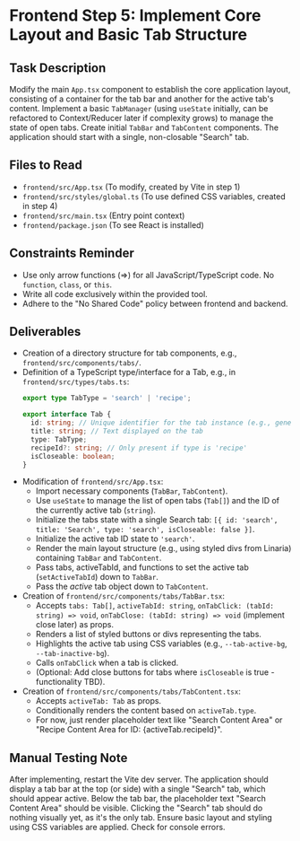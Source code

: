 # Frontend Step 5: Implement Core Layout and Basic Tab Structure

## Task Description
Modify the main `App.tsx` component to establish the core application layout, consisting of a container for the tab bar and another for the active tab's content. Implement a basic `TabManager` (using `useState` initially, can be refactored to Context/Reducer later if complexity grows) to manage the state of open tabs. Create initial `TabBar` and `TabContent` components. The application should start with a single, non-closable "Search" tab.

## Files to Read
*   `frontend/src/App.tsx` (To modify, created by Vite in step 1)
*   `frontend/src/styles/global.ts` (To use defined CSS variables, created in step 4)
*   `frontend/src/main.tsx` (Entry point context)
*   `frontend/package.json` (To see React is installed)
## Constraints Reminder
*   Use only arrow functions (=>) for all JavaScript/TypeScript code. No `function`, `class`, or `this`.
*   Write all code exclusively within the provided tool.
*   Adhere to the "No Shared Code" policy between frontend and backend.

## Deliverables
*   Creation of a directory structure for tab components, e.g., `frontend/src/components/tabs/`.
*   Definition of a TypeScript type/interface for a Tab, e.g., in `frontend/src/types/tabs.ts`:
    ```typescript
    export type TabType = 'search' | 'recipe';

    export interface Tab {
      id: string; // Unique identifier for the tab instance (e.g., generated UUID or 'search' for the static one)
      title: string; // Text displayed on the tab
      type: TabType;
      recipeId?: string; // Only present if type is 'recipe'
      isCloseable: boolean;
    }
    ```
*   Modification of `frontend/src/App.tsx`:
    *   Import necessary components (`TabBar`, `TabContent`).
    *   Use `useState` to manage the list of open tabs (`Tab[]`) and the ID of the currently active tab (`string`).
    *   Initialize the tabs state with a single Search tab: `[{ id: 'search', title: 'Search', type: 'search', isCloseable: false }]`.
    *   Initialize the active tab ID state to `'search'`.
    *   Render the main layout structure (e.g., using styled divs from Linaria) containing `TabBar` and `TabContent`.
    *   Pass tabs, activeTabId, and functions to set the active tab (`setActiveTabId`) down to `TabBar`.
    *   Pass the *active* tab object down to `TabContent`.
*   Creation of `frontend/src/components/tabs/TabBar.tsx`:
    *   Accepts `tabs: Tab[]`, `activeTabId: string`, `onTabClick: (tabId: string) => void`, `onTabClose: (tabId: string) => void` (implement close later) as props.
    *   Renders a list of styled buttons or divs representing the tabs.
    *   Highlights the active tab using CSS variables (e.g., `--tab-active-bg`, `--tab-inactive-bg`).
    *   Calls `onTabClick` when a tab is clicked.
    *   (Optional: Add close buttons for tabs where `isCloseable` is true - functionality TBD).
*   Creation of `frontend/src/components/tabs/TabContent.tsx`:
    *   Accepts `activeTab: Tab` as props.
    *   Conditionally renders the content based on `activeTab.type`.
    *   For now, just render placeholder text like "Search Content Area" or "Recipe Content Area for ID: {activeTab.recipeId}".

## Manual Testing Note
After implementing, restart the Vite dev server. The application should display a tab bar at the top (or side) with a single "Search" tab, which should appear active. Below the tab bar, the placeholder text "Search Content Area" should be visible. Clicking the "Search" tab should do nothing visually yet, as it's the only tab. Ensure basic layout and styling using CSS variables are applied. Check for console errors.